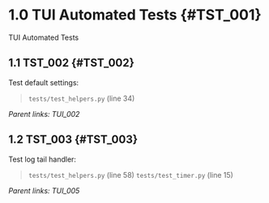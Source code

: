 # 1.0 TUI Automated Tests {#TST_001}

TUI Automated Tests


## 1.1 TST_002 {#TST_002}

Test default settings:

> `tests/test_helpers.py` (line 34)

*Parent links: TUI_002*


## 1.2 TST_003 {#TST_003}

Test log tail handler:

> `tests/test_helpers.py` (line 58)
> `tests/test_timer.py` (line 15)

*Parent links: TUI_005*



